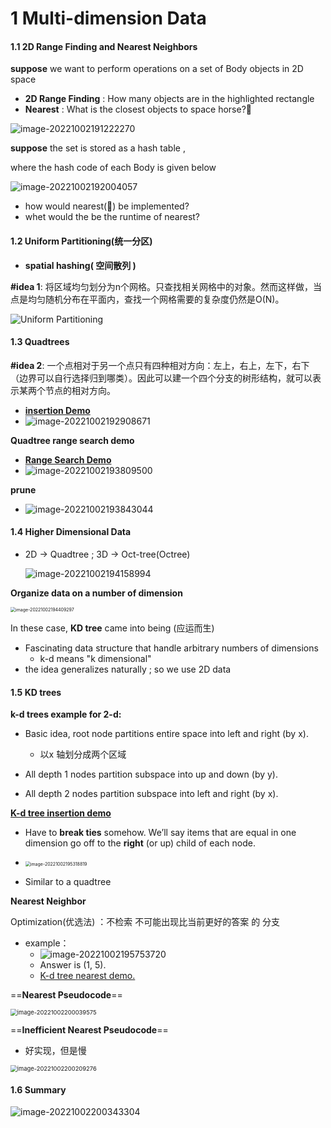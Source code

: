 # 1 Multi-dimension Data

#### 1.1 **2D Range Finding and Nearest Neighbors**

**suppose** we want to perform operations on a set of Body objects in 2D space

+ **2D Range Finding** : How many objects are in the highlighted rectangle
+ **Nearest** : What is the closest objects to space horse?:carousel_horse:

![image-20221002191222270](C:\Users\xiguaa\AppData\Roaming\Typora\typora-user-images\image-20221002191222270.png)

**suppose** the set is stored as a hash table , 

where the hash code of each Body is given below

<img src="C:\Users\xiguaa\AppData\Roaming\Typora\typora-user-images\image-20221002192004057.png" alt="image-20221002192004057"  />

+ how would nearest(:carousel_horse:) be implemented?
+ whet would the be the runtime of nearest?



#### 1.2 Uniform Partitioning(统一分区)

+ **spatial hashing( 空间散列 )**

**#idea 1**: 将区域均匀划分为n个网格。只查找相关网格中的对象。然而这样做，当点是均匀随机分布在平面内，查找一个网格需要的复杂度仍然是O(N)。

![Uniform Partitioning](https://img-blog.csdnimg.cn/20200416151006988.png?x-oss-process=image/watermark,type_ZmFuZ3poZW5naGVpdGk,shadow_10,text_aHR0cHM6Ly9ibG9nLmNzZG4ubmV0L2ZvdXJpZXJfdHJhbnNmb3JtZXI=,size_16,color_FFFFFF,t_70)



#### 1.3 Quadtrees

**#idea 2**: 一个点相对于另一个点只有四种相对方向：左上，右上，左下，右下（边界可以自行选择归到哪类）。因此可以建一个四个分支的树形结构，就可以表示某两个节点的相对方向。

+ **[insertion Demo](https://docs.google.com/presentation/d/1vqAJkvUxSh-Eq4iIJZevjpY29nagNTjx-4N3HpDi0UQ/pub?start=false&loop=false&delayms=3000)**
+ ![image-20221002192908671](C:\Users\xiguaa\AppData\Roaming\Typora\typora-user-images\image-20221002192908671.png)



**Quadtree  range search demo**

+ **[Range Search Demo](https://docs.google.com/presentation/d/1ZVvh_Q15Lh2D1_NnzZ4PR_aDsLBwvAU9JYQAwlSuXSM/edit?usp=sharing)**
+ ![image-20221002193809500](C:\Users\xiguaa\AppData\Roaming\Typora\typora-user-images\image-20221002193809500.png)

**prune**

+ ![image-20221002193843044](C:\Users\xiguaa\AppData\Roaming\Typora\typora-user-images\image-20221002193843044.png)

  

#### 1.4 Higher Dimensional Data

+ 2D -> Quadtree ; 3D -> Oct-tree(Octree)

  ![image-20221002194158994](C:\Users\xiguaa\AppData\Roaming\Typora\typora-user-images\image-20221002194158994.png)

**Organize data on a number of dimension** 

<img src="C:\Users\xiguaa\AppData\Roaming\Typora\typora-user-images\image-20221002194409297.png" alt="image-20221002194409297" style="zoom: 50%;" />

In these case, **KD tree** came into being (应运而生)

+ Fascinating data structure that handle arbitrary numbers of dimensions
  + k-d means "k dimensional"
+ the idea generalizes naturally ; so we use 2D data



#### 1.5 KD trees

**k-d trees example for 2-d:**

+ Basic idea, root node partitions entire space into left and right (by x).
  + 以x 轴划分成两个区域

+ All depth 1 nodes partition subspace into up and down (by y).
+ All depth 2 nodes partition subspace into left and right (by x).



**[K-d tree insertion demo](https://docs.google.com/presentation/d/1WW56RnFa3g6UJEquuIBymMcu9k2nqLrOE1ZlnTYFebg/edit?usp=sharing)**

+ Have to **break ties** somehow. We’ll say items that are equal in one dimension go off to the **right** (or up) child of each node.

+   <img src="C:\Users\xiguaa\AppData\Roaming\Typora\typora-user-images\image-20221002195318819.png" alt="image-20221002195318819" style="zoom:50%;" />
+ Similar to a quadtree



**Nearest Neighbor**

Optimization(优选法) ：不检索 不可能出现比当前更好的答案 的 分支

+ example：
  + ![image-20221002195753720](C:\Users\xiguaa\AppData\Roaming\Typora\typora-user-images\image-20221002195753720.png)
  + Answer is (1, 5).
  + [K-d tree nearest demo.](https://docs.google.com/presentation/d/1DNunK22t-4OU_9c-OBgKkMAdly9aZQkWuv_tBkDg1G4/edit?usp=sharing) 



==**Nearest Pseudocode**==

<img src="C:\Users\xiguaa\AppData\Roaming\Typora\typora-user-images\image-20221002200039575.png" alt="image-20221002200039575" style="zoom: 67%;" />

==**Inefficient Nearest Pseudocode**==

+ 好实现，但是慢

<img src="C:\Users\xiguaa\AppData\Roaming\Typora\typora-user-images\image-20221002200209276.png" alt="image-20221002200209276" style="zoom: 67%;" />

#### 1.6 Summary

![image-20221002200343304](C:\Users\xiguaa\AppData\Roaming\Typora\typora-user-images\image-20221002200343304.png)

